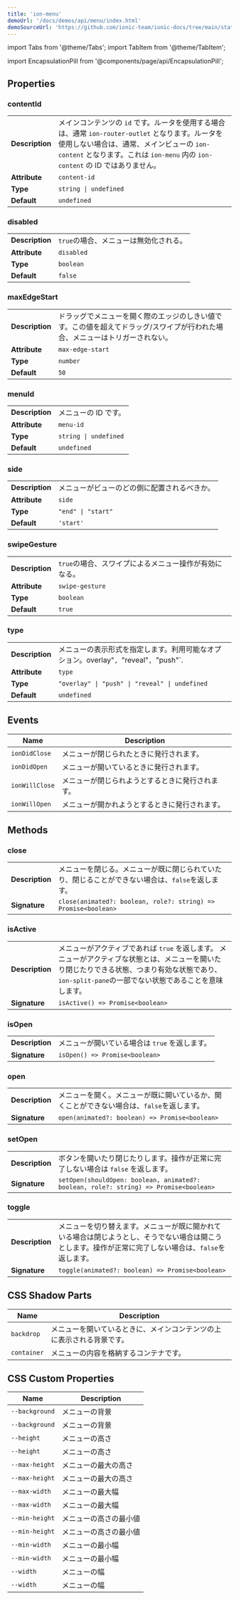 ```yaml
---
title: 'ion-menu'
demoUrl: '/docs/demos/api/menu/index.html'
demoSourceUrl: 'https://github.com/ionic-team/ionic-docs/tree/main/static/demos/api/menu/index.html'
---
```


import Tabs from '@theme/Tabs';
import TabItem from '@theme/TabItem';

<head>
  <title>ion-menu: API Framework Docs for Types of Menu Components</title>
  <meta
    name="description"
    content="ion-menu components are navigation drawers that slide in from the side of the current view. Read our framework docs for the available menu types on Ionic API."
  />
</head>

import EncapsulationPill from '@components/page/api/EncapsulationPill';

<EncapsulationPill type="shadow" />

## Properties

### contentId

|                 |                                                                                                                                                                                                                                 |
| --------------- | ------------------------------------------------------------------------------------------------------------------------------------------------------------------------------------------------------------------------------- |
| **Description** | メインコンテンツの `id` です。ルータを使用する場合は、通常 `ion-router-outlet` となります。ルータを使用しない場合は、通常、メインビューの `ion-content` となります。これは `ion-menu` 内の `ion-content` の ID ではありません。 |
| **Attribute**   | `content-id`                                                                                                                                                                                                                    |
| **Type**        | `string \| undefined`                                                                                                                                                                                                           |
| **Default**     | `undefined`                                                                                                                                                                                                                     |

### disabled

|                 |                                        |
| --------------- | -------------------------------------- |
| **Description** | `true`の場合、メニューは無効化される。 |
| **Attribute**   | `disabled`                             |
| **Type**        | `boolean`                              |
| **Default**     | `false`                                |

### maxEdgeStart

|                 |                                                                                                                               |
| --------------- | ----------------------------------------------------------------------------------------------------------------------------- |
| **Description** | ドラッグでメニューを開く際のエッジのしきい値です。この値を超えてドラッグ/スワイプが行われた場合、メニューはトリガーされない。 |
| **Attribute**   | `max-edge-start`                                                                                                              |
| **Type**        | `number`                                                                                                                      |
| **Default**     | `50`                                                                                                                          |

### menuId

|                 |                       |
| --------------- | --------------------- |
| **Description** | メニューの ID です。  |
| **Attribute**   | `menu-id`             |
| **Type**        | `string \| undefined` |
| **Default**     | `undefined`           |

### side

|                 |                                              |
| --------------- | -------------------------------------------- |
| **Description** | メニューがビューのどの側に配置されるべきか。 |
| **Attribute**   | `side`                                       |
| **Type**        | `"end" \| "start"`                           |
| **Default**     | `'start'`                                    |

### swipeGesture

|                 |                                                        |
| --------------- | ------------------------------------------------------ |
| **Description** | `true`の場合、スワイプによるメニュー操作が有効になる。 |
| **Attribute**   | `swipe-gesture`                                        |
| **Type**        | `boolean`                                              |
| **Default**     | `true`                                                 |

### type

|                 |                                                                                        |
| --------------- | -------------------------------------------------------------------------------------- |
| **Description** | メニューの表示形式を指定します。利用可能なオプション。overlay"`, `"reveal"`, `"push"`. |
| **Attribute**   | `type`                                                                                 |
| **Type**        | `"overlay" \| "push" \| "reveal" \| undefined`                                         |
| **Default**     | `undefined`                                                                            |

## Events

| Name           | Description                                      |
| -------------- | ------------------------------------------------ |
| `ionDidClose`  | メニューが閉じられたときに発行されます。         |
| `ionDidOpen`   | メニューが開いているときに発行されます。         |
| `ionWillClose` | メニューが閉じられようとするときに発行されます。 |
| `ionWillOpen`  | メニューが開かれようとするときに発行されます。   |

## Methods

### close

|                 |                                                                                                   |
| --------------- | ------------------------------------------------------------------------------------------------- |
| **Description** | メニューを閉じる。メニューが既に閉じられていたり、閉じることができない場合は、`false`を返します。 |
| **Signature**   | `close(animated?: boolean, role?: string) => Promise<boolean>`                                    |

### isActive

|                 |                                                                                                                                                                                                         |
| --------------- | ------------------------------------------------------------------------------------------------------------------------------------------------------------------------------------------------------- |
| **Description** | メニューがアクティブであれば `true` を返します。 メニューがアクティブな状態とは、メニューを開いたり閉じたりできる状態、つまり有効な状態であり、`ion-split-pane`の一部でない状態であることを意味します。 |
| **Signature**   | `isActive() => Promise<boolean>`                                                                                                                                                                        |

### isOpen

|                 |                                                |
| --------------- | ---------------------------------------------- |
| **Description** | メニューが開いている場合は `true` を返します。 |
| **Signature**   | `isOpen() => Promise<boolean>`                 |

### open

|                 |                                                                                           |
| --------------- | ----------------------------------------------------------------------------------------- |
| **Description** | メニューを開く。メニューが既に開いているか、開くことができない場合は、`false`を返します。 |
| **Signature**   | `open(animated?: boolean) => Promise<boolean>`                                            |

### setOpen

|                 |                                                                                       |
| --------------- | ------------------------------------------------------------------------------------- |
| **Description** | ボタンを開いたり閉じたりします。操作が正常に完了しない場合は `false` を返します。     |
| **Signature**   | `setOpen(shouldOpen: boolean, animated?: boolean, role?: string) => Promise<boolean>` |

### toggle

|                 |                                                                                                                                                         |
| --------------- | ------------------------------------------------------------------------------------------------------------------------------------------------------- |
| **Description** | メニューを切り替えます。メニューが既に開かれている場合は閉じようとし、そうでない場合は開こうとします。操作が正常に完了しない場合は、`false`を返します。 |
| **Signature**   | `toggle(animated?: boolean) => Promise<boolean>`                                                                                                        |

## CSS Shadow Parts

| Name        | Description                                                            |
| ----------- | ---------------------------------------------------------------------- |
| `backdrop`  | メニューを開いているときに、メインコンテンツの上に表示される背景です。 |
| `container` | メニューの内容を格納するコンテナです。                                 |

## CSS Custom Properties

| Name           | Description            |
| -------------- | ---------------------- |
| `--background` | メニューの背景         |
| `--background` | メニューの背景         |
| `--height`     | メニューの高さ         |
| `--height`     | メニューの高さ         |
| `--max-height` | メニューの最大の高さ   |
| `--max-height` | メニューの最大の高さ   |
| `--max-width`  | メニューの最大幅       |
| `--max-width`  | メニューの最大幅       |
| `--min-height` | メニューの高さの最小値 |
| `--min-height` | メニューの高さの最小値 |
| `--min-width`  | メニューの最小幅       |
| `--min-width`  | メニューの最小幅       |
| `--width`      | メニューの幅           |
| `--width`      | メニューの幅           |
